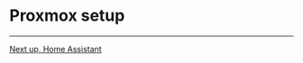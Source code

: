 # Proxmox setup

---
[Next up, Home Assistant](https://kmanc.github.io/unifi_network_setup/homeassistant.html)